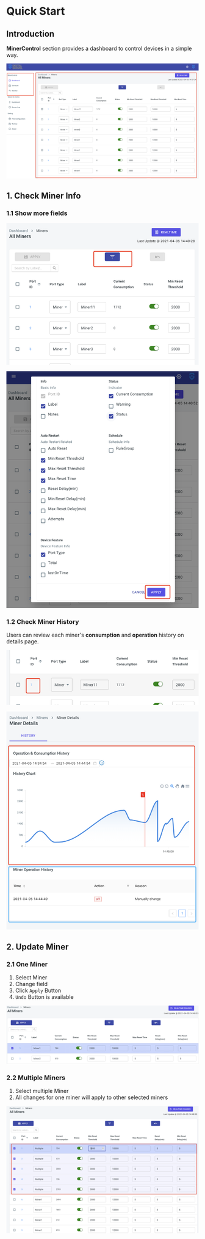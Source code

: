 # Quick Start

## Introduction

**MinerControl** section provides a dashboard to control devices in a simple way.

![](../../.gitbook/assets/image%20%285%29.png)

## 1. Check Miner Info

### 1.1 Show more fields

![](../../.gitbook/assets/image%20%284%29.png)

![](../../.gitbook/assets/image.png)

### 1.2 Check Miner History

Users can review each miner's **consumption** and **operation** history on details page.

![](../../.gitbook/assets/image%20%289%29.png)

![](../../.gitbook/assets/image%20%2810%29.png)

## 2. Update Miner

### 2.1 One Miner

1. Select Miner
2. Change field
3. Click `Apply` Button
4. `Undo` Button is available 

![](../../.gitbook/assets/image%20%287%29.png)

### 2.2 Multiple Miners

1. Select multiple Miner
2. All changes for one miner will apply to other selected miners

![](../../.gitbook/assets/image%20%283%29.png)







